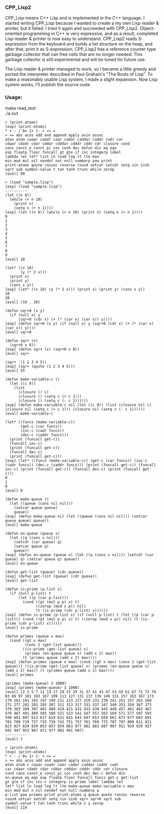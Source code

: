 ### CPP_Lisp2

CPP_Lisp means C++ Lisp and is implemented in the C++ language.
I started writing CPP_Lisp because I wanted to create a my own Lisp reader & printer, but it failed.
I tried it again and succeeded with CPP_Lisp2.
Object-oriented programming in C++ is very expressive, and as a result, completed Lisp reader & printer is now easy to understand.
CPP_Lisp2 reads S-expression from the keyboard and builds a list structure on the heap, and after that, print it as S-expression.
CPP_Lisp2 has a reference counter type garbage collector that can free cells that are no longer needed.
This garbage collector is still experimental and will be tuned for future use.

The Lisp reader & printer managed to work, so I became a little greedy and ported the interpreter described in Paul Graham's "The Roots of Lisp".
To make a reasonably usable Lisp system, I made a slight expansion.
Now Lisp system works, I'll publish the source code.

### Usage:
make read_test  
./a.out  
```
> (print-atoms)
[exp] (print-atoms)
* + - / 0= 1+ 1- < <= =
> >= abs acos add and append apply asin assoc
atan atom caaar caadr caar cadar caddar caddr cadr car
cdaar cdadr cdar cddar cdddar cdddr cddr cdr closure cond
cons const_e const_pi cos cosh dec defun div eq eqn
exp floatp floor funcall gt gte if inc integerp label
lambda let let* list ln load log lt lte max
min mod mul nil nondef not null numberp pow print
print-atoms quote rassoc reverse round setcar setcdr setq sin sinh
sqrt sub symbol-value t tan tanh trunc while zerop
[eval] 99

> (load "sample.lisp")
[exp] (load "sample.lisp")
----------
(let ((n 0))
  (while (< n 10)
    (print n)
    (setq n (+ n 1))))
[exp] (let ((n 0)) (while (< n 10) (print n) (setq n (+ n 1))))
0
1
2
3
4
5
6
7
8
9
[eval] 10

(let* ((x 10)
       (y (* 2 x)))
  (print x)
  (print y)
  (cons x y))
[exp] (let* ((x 10) (y (* 2 x))) (print x) (print y) (cons x y))
10
20
[eval] (10 . 20)

(defun sqr+0 (x y)
  (if (null x) y
      (sqr+0 (cdr x) (+ (* (car x) (car x)) y))))
[exp] (defun sqr+0 (x y) (if (null x) y (sqr+0 (cdr x) (+ (* (car x) (car x)) y))))
[eval] sqr+0

(defun sqr+ (x)
  (sqr+0 x 0))
[exp] (defun sqr+ (x) (sqr+0 x 0))
[eval] sqr+

(sqr+ '(1 2 3 4 5))
[exp] (sqr+ (quote (1 2 3 4 5)))
[eval] 55

(defun make-variable-c ()
  (let ((c 0))
    (list
      (closure () c)
      (closure () (setq c (+ c 1)))
      (closure () (setq c (- c 1))))))
[exp] (defun make-variable-c nil (let ((c 0)) (list (closure nil c) (closure nil (setq c (+ c 1))) (closure nil (setq c (- c 1))))))
[eval] make-variable-c

(let* ((funcs (make-variable-c))
       (get-c (car funcs))
       (inc-c (cadr funcs))
       (dec-c (caddr funcs)))
  (print (funcall get-c))
  (funcall inc-c)
  (print (funcall get-c))
  (funcall dec-c)
  (print (funcall get-c)))
[exp] (let* ((funcs (make-variable-c)) (get-c (car funcs)) (inc-c (cadr funcs)) (dec-c (caddr funcs))) (print (funcall get-c)) (funcall inc-c) (print (funcall get-c)) (funcall dec-c) (print (funcall get-c)))
0
1
0
[eval] 0

(defun make-queue ()
  (let ((queue (cons nil nil)))
    (setcar queue queue)
    queue))
[exp] (defun make-queue nil (let ((queue (cons nil nil))) (setcar queue queue) queue))
[eval] make-queue

(defun en-queue (queue x)
  (let ((q (cons x nil)))
    (setcdr (car queue) q)
    (setcar queue q)
    queue))
[exp] (defun en-queue (queue x) (let ((q (cons x nil))) (setcdr (car queue) q) (setcar queue q) queue))
[eval] en-queue

(defun get-list (queue) (cdr queue))
[exp] (defun get-list (queue) (cdr queue))
[eval] get-list

(defun is-prime (p-list x)
  (if (null p-list) t
      (let ((p (car p-list)))
        (cond ((gt (mul p p) x) t)
              ((zerop (mod x p)) nil)
              (t (is-prime (cdr p-list) x))))))
[exp] (defun is-prime (p-list x) (if (null p-list) t (let ((p (car p-list))) (cond ((gt (mul p p) x) t) ((zerop (mod x p)) nil) (t (is-prime (cdr p-list) x))))))
[eval] is-prime

(defun primes (queue x max)
  (cond ((gt x max)
         (cons 2 (get-list queue)))
        ((is-prime (get-list queue) x)
         (primes (en-queue queue x) (add x 2) max))
        (t (primes queue (add x 2) max))))
[exp] (defun primes (queue x max) (cond ((gt x max) (cons 2 (get-list queue))) ((is-prime (get-list queue) x) (primes (en-queue queue x) (add x 2) max)) (t (primes queue (add x 2) max))))
[eval] primes

(primes (make-queue) 3 1000)
[exp] (primes (make-queue) 3 1000)
[eval] (2 3 5 7 11 13 17 19 23 29 31 37 41 43 47 53 59 61 67 71 73 79 83 89 97 101 103 107 109 113 127 131 137 139 149 151 157 163 167 173 179 181 191 193 197 199 211 223 227 229 233 239 241 251 257 263 269 271 277 281 283 293 307 311 313 317 331 337 347 349 353 359 367 373 379 383 389 397 401 409 419 421 431 433 439 443 449 457 461 463 467 479 487 491 499 503 509 521 523 541 547 557 563 569 571 577 587 593 599 601 607 613 617 619 631 641 643 647 653 659 661 673 677 683 691 701 709 719 727 733 739 743 751 757 761 769 773 787 797 809 811 821 823 827 829 839 853 857 859 863 877 881 883 887 907 911 919 929 937 941 947 953 967 971 977 983 991 997)
----------
[eval] t

> (print-atoms)
[exp] (print-atoms)
* + - / 0= 1+ 1- < <= =
> >= abs acos add and append apply asin assoc
atan atom c caaar caadr caar cadar caddar caddr cadr
car cdaar cdadr cdar cddar cdddar cdddr cddr cdr closure
cond cons const_e const_pi cos cosh dec dec-c defun div
en-queue eq eqn exp floatp floor funcall funcs get-c get-list
gt gte if inc inc-c integerp is-prime label lambda let
let* list ln load log lt lte make-queue make-variable-c max
min mod mul n nil nondef not null numberp p
p-list pow primes print print-atoms q queue quote rassoc reverse
round setcar setcdr setq sin sinh sqr+ sqr+0 sqrt sub
symbol-value t tan tanh trunc while x y zerop
[eval] 119
```
